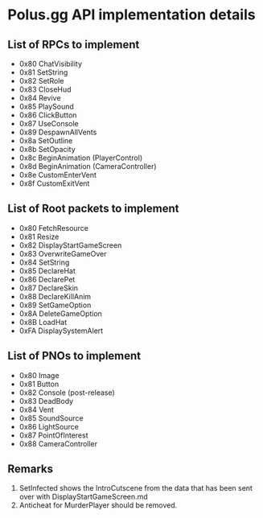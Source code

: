 # Polus.gg API implementation details

## List of RPCs to implement

- 0x80 ChatVisibility
- 0x81 SetString
- 0x82 SetRole
- 0x83 CloseHud
- 0x84 Revive
- 0x85 PlaySound
- 0x86 ClickButton
- 0x87 UseConsole
- 0x89 DespawnAllVents
- 0x8a SetOutline
- 0x8b SetOpacity
- 0x8c BeginAnimation (PlayerControl)
- 0x8d BeginAnimation (CameraController)
- 0x8e CustomEnterVent
- 0x8f CustomExitVent

## List of Root packets to implement

- 0x80 FetchResource
- 0x81 Resize
- 0x82 DisplayStartGameScreen
- 0x83 OverwriteGameOver
- 0x84 SetString
- 0x85 DeclareHat
- 0x86 DeclarePet
- 0x87 DeclareSkin
- 0x88 DeclareKillAnim
- 0x89 SetGameOption
- 0x8A DeleteGameOption
- 0x8B LoadHat
- 0xFA DisplaySystemAlert

## List of PNOs to implement

- 0x80 Image
- 0x81 Button
- 0x82 Console (post-release)
- 0x83 DeadBody
- 0x84 Vent
- 0x85 SoundSource
- 0x86 LightSource
- 0x87 PointOfInterest
- 0x88 CameraController


## Remarks

1. SetInfected shows the IntroCutscene from the data that has been sent over with DisplayStartGameScreen.md
2. Anticheat for MurderPlayer should be removed.
